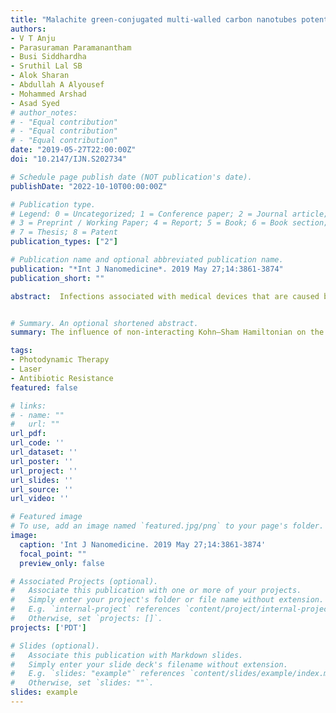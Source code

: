 ```yaml
---
title: "Malachite green-conjugated multi-walled carbon nanotubes potentiate antimicrobial photodynamic inactivation of planktonic cells and biofilms of Pseudomonas aeruginosa and Staphylococcus aureus "
authors:
- V T Anju
- Parasuraman Paramanantham
- Busi Siddhardha
- Sruthil Lal SB
- Alok Sharan
- Abdullah A Alyousef
- Mohammed Arshad
- Asad Syed
# author_notes:
# - "Equal contribution"
# - "Equal contribution"
# - "Equal contribution"
date: "2019-05-27T22:00:00Z"
doi: "10.2147/IJN.S202734"

# Schedule page publish date (NOT publication's date).
publishDate: "2022-10-10T00:00:00Z"

# Publication type.
# Legend: 0 = Uncategorized; 1 = Conference paper; 2 = Journal article;
# 3 = Preprint / Working Paper; 4 = Report; 5 = Book; 6 = Book section;
# 7 = Thesis; 8 = Patent
publication_types: ["2"]

# Publication name and optional abbreviated publication name.
publication: "*Int J Nanomedicine*. 2019 May 27;14:3861-3874"
publication_short: ""

abstract:  Infections associated with medical devices that are caused by biofilms remain a considerable challenge for health care systems owing to their multidrug resistance patterns. Biofilms of Pseudomonas aeruginosa and Staphylococcus aureus can result in life-threatening situations which are tough to eliminate by traditional methods. Antimicrobial photodynamic inactivation (aPDT) constitutes an alternative method of killing deadly pathogens and their biofilms using reactive oxygen species (ROS). This study investigated the efficacy of enhanced in vitro aPDT of P. aeruginosa and S. aureus using malachite green conjugated to carboxyl-functionalized multi-walled carbon nanotubes (MGCNT). Both the planktonic cells and biofilms of test bacteria were demonstrated to be susceptible to the MGCNT conjugate. These MGCNT conjugates may thus be employed as a facile strategy for designing antibacterial and anti-biofilm coatings to prevent the infections associated with medical devices. 


# Summary. An optional shortened abstract.
summary: The influence of non-interacting Kohn–Sham Hamiltonian on the non-self consistent GW(G 0 W 0) quasiparticle gap and Bethe–Salpeter-equation (BSE) optical spectra of anatase TiO2 is systematically evaluated. G 0 W 0 and BSE calculations are carried out starting with HSE06 (Heyd–Scuseria–Ernzerhof) type functionals containing 20%, 25% and 30% exact Hartree–Fock exchange. 

tags:
- Photodynamic Therapy
- Laser
- Antibiotic Resistance
featured: false

# links:
# - name: ""
#   url: ""
url_pdf: 
url_code: ''
url_dataset: ''
url_poster: ''
url_project: ''
url_slides: ''
url_source: ''
url_video: ''

# Featured image
# To use, add an image named `featured.jpg/png` to your page's folder. 
image:
  caption: 'Int J Nanomedicine. 2019 May 27;14:3861-3874'
  focal_point: ""
  preview_only: false

# Associated Projects (optional).
#   Associate this publication with one or more of your projects.
#   Simply enter your project's folder or file name without extension.
#   E.g. `internal-project` references `content/project/internal-project/index.md`.
#   Otherwise, set `projects: []`.
projects: ['PDT']

# Slides (optional).
#   Associate this publication with Markdown slides.
#   Simply enter your slide deck's filename without extension.
#   E.g. `slides: "example"` references `content/slides/example/index.md`.
#   Otherwise, set `slides: ""`.
slides: example
---
```


<!-- Supplementary notes can be added here, including [code, math, and images](https://wowchemy.com/docs/writing-markdown-latex/). -->
